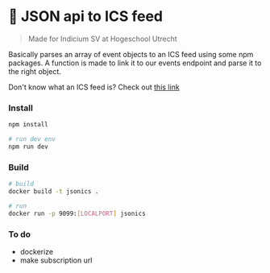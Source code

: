 # 📆 JSON api to ICS feed

> Made for Indicium SV at Hogeschool Utrecht

Basically parses an array of event objects to an ICS feed using some npm packages.
A function is made to link it to our events endpoint and parse it to the right object.

Don't know what an ICS feed is? Check out [this link](https://en.wikipedia.org/wiki/ICalendar)

### Install
```bash
npm install

# run dev env
npm run dev
```

### Build
```bash
# build
docker build -t jsonics .

# run
docker run -p 9099:[LOCALPORT] jsonics
```

### To do
- dockerize
- make subscription url
